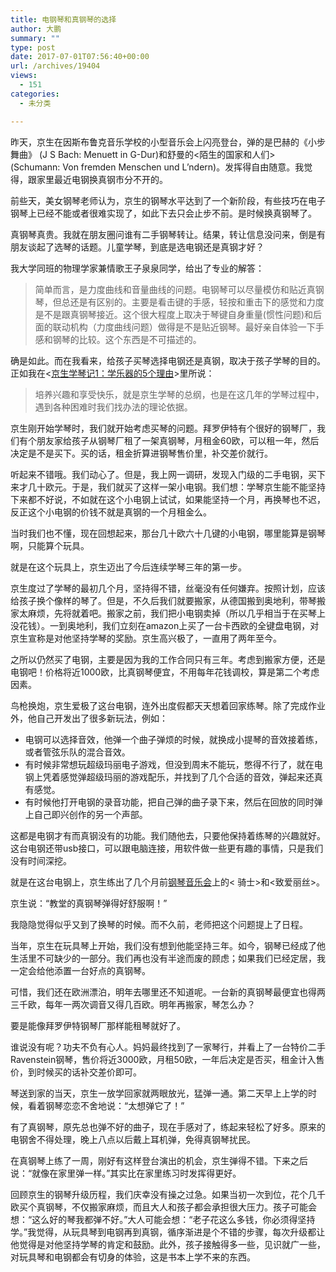 ```yaml
---
title: 电钢琴和真钢琴的选择
author: 大鹏
summary: ""
type: post
date: 2017-07-01T07:56:40+00:00
url: /archives/19404
views:
  - 151
categories:
  - 未分类

---
```

昨天，京生在因斯布鲁克音乐学校的小型音乐会上闪亮登台，弹的是巴赫的《小步舞曲》 (J S Bach: Menuett in G-Dur)和舒曼的<陌生的国家和人们> (Schumann: Von fremden Menschen und L&#8217;ndern)。发挥得自由随意。我觉得，跟家里最近电钢换真钢市分不开的。



前些天，美女钢琴老师认为，京生的钢琴水平达到了一个新阶段，有些技巧在电子钢琴上已经不能或者很难实现了，如此下去只会止步不前。是时候换真钢琴了。

真钢琴真贵。我就在朋友圈问谁有二手钢琴转让。结果，转让信息没问来，倒是有朋友谈起了选琴的话题。儿童学琴，到底是选电钢还是真钢才好？

我大学同班的物理学家兼情歌王子泉泉同学，给出了专业的解答：

> 简单而言，是力度曲线和音量曲线的问题。电钢琴可以尽量模仿和贴近真钢琴，但总还是有区别的。主要是看击键的手感，轻按和重击下的感觉和力度是不是跟真钢琴接近。这个很大程度上取决于琴键自身重量(惯性问题)和后面的联动机构（力度曲线问题）做得是不是贴近钢琴。最好亲自体验一下手感和钢琴的比较。这个东西是不可描述的。

确是如此。而在我看来，给孩子买琴选择电钢还是真钢，取决于孩子学琴的目的。正如我在<[京生学琴记1：学乐器的5个理由][1]>里所说：

> 培养兴趣和享受快乐，就是京生学琴的总纲，也是在这几年的学琴过程中，遇到各种困难时我们找办法的理论依据。

京生刚开始学琴时，我们就开始考虑买琴的问题。拜罗伊特有个很好的钢琴厂，我们有个朋友家给孩子从钢琴厂租了一架真钢琴，月租金60欧，可以租一年，然后决定是不是买下。买的话，租金折算进钢琴售价里，补交差价就行。

听起来不错哦。我们动心了。但是，我上网一调研，发现入门级的二手电钢，买下来才几十欧元。于是，我们就买了这样一架小电钢。我们想：学琴京生能不能坚持下来都不好说，不如就在这个小电钢上试试，如果能坚持一个月，再换琴也不迟，反正这个小电钢的价钱不就是真钢的一个月租金么。

当时我们也不懂，现在回想起来，那台几十欧六十几键的小电钢，哪里能算是钢琴啊，只能算个玩具。

就是在这个玩具上，京生迈出了今后连续学琴三年的第一步。

京生度过了学琴的最初几个月，坚持得不错，丝毫没有任何嫌弃。按照计划，应该给孩子换个像样的琴了。但是，不久后我们就要搬家，从德国搬到奥地利，带琴搬家太麻烦，先将就着吧。搬家之前，我们把小电钢卖掉（所以几乎相当于在买琴上没花钱）。一到奥地利，我们立刻在amazon上买了一台卡西欧的全键盘电钢，对京生宣称是对他坚持学琴的奖励。京生高兴极了，一直用了两年至今。

之所以仍然买了电钢，主要是因为我的工作合同只有三年。考虑到搬家方便，还是电钢吧！价格将近1000欧，比真钢琴便宜，不用每年花钱调校，算是第二个考虑因素。

鸟枪换炮，京生爱极了这台电钢，连外出度假都天天想着回家练琴。除了完成作业外，他自己开发出了很多新玩法，例如：

  * 电钢可以选择音效，他弹一个曲子弹烦的时候，就换成小提琴的音效接着练，或者管弦乐队的混合音效。
  * 有时候非常想玩超级玛丽电子游戏，但没到周末不能玩，憋得不行了，就在电钢上凭着感觉弹超级玛丽的游戏配乐，并找到了几个合适的音效，弹起来还真有感觉。
  * 有时候他打开电钢的录音功能，把自己弹的曲子录下来，然后在回放的同时弹上自己即兴创作的另一个声部。

这都是电钢才有而真钢没有的功能。我们随他去，只要他保持着练琴的兴趣就好。这台电钢还带usb接口，可以跟电脑连接，用软件做一些更有趣的事情，只是我们没有时间深挖。

就是在这台电钢上，京生练出了几个月前[钢琴音乐会][2]上的< 骑士>和<致爱丽丝>。

京生说：“教堂的真钢琴弹得好舒服啊！”

我隐隐觉得似乎又到了换琴的时候。而不久前，老师把这个问题提上了日程。

当年，京生在玩具琴上开始，我们没有想到他能坚持三年。如今，钢琴已经成了他生活里不可缺少的一部分。我们再也没有半途而废的顾虑；如果我们已经定居，我一定会给他添置一台好点的真钢琴。

可惜，我们还在欧洲漂泊，明年去哪里还不知道呢。一台新的真钢琴最便宜也得两三千欧，每年一两次调音又得几百欧。明年再搬家，琴怎么办？

要是能像拜罗伊特钢琴厂那样能租琴就好了。

谁说没有呢？功夫不负有心人。妈妈最终找到了一家琴行，并看上了一台特价二手Ravenstein钢琴，售价将近3000欧，月租50欧，一年后决定是否买，租金计入售价，到时候买的话补交差价即可。

琴送到家的当天，京生一放学回家就两眼放光，猛弹一通。第二天早上上学的时候，看着钢琴恋恋不舍地说：“太想弹它了！”

有了真钢琴，原先总也弹不好的曲子，现在手感对了，练起来轻松了好多。原来的电钢舍不得处理，晚上八点以后戴上耳机弹，免得真钢琴扰民。

在真钢琴上练了一周，刚好有这样登台演出的机会，京生弹得不错。下来之后说：“就像在家里弹一样。”其实比在家里练习时发挥得更好。



回顾京生的钢琴升级历程，我们庆幸没有操之过急。如果当初一次到位，花个几千欧买个真钢琴，不仅搬家麻烦，而且大人和孩子都会承担很大压力。孩子可能会想：“这么好的琴我都弹不好。”大人可能会想：“老子花这么多钱，你必须得坚持学。”我觉得，从玩具琴到电钢再到真钢，循序渐进是个不错的步骤，每次升级都让他觉得是对他坚持学琴的肯定和鼓励。此外，孩子接触得多一些，见识就广一些，对玩具琴和电钢都会有切身的体验，这是书本上学不来的东西。

 [1]: http://dapengde.com/archives/18929
 [2]: http://dapengde.com/archives/19165
